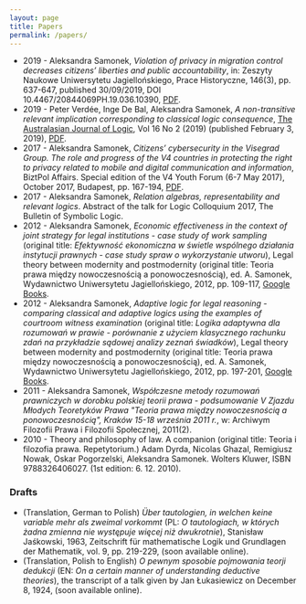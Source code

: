 ```yaml
---
layout: page
title: Papers
permalink: /papers/
---
```


- 2019 - Aleksandra Samonek, _Violation of privacy in migration control decreases citizens’ liberties and public accountability_, in: Zeszyty Naukowe Uniwersytetu Jagiellońskiego, Prace Historyczne, 146(3), pp. 637-647, published 30/09/2019, DOI 10.4467/20844069PH.19.036.10390, [PDF](http://www.ejournals.eu/Prace-Historyczne/2019/Numer-3/art/14849/).  
- 2019 - Peter Verdée, Inge De Bal, Aleksandra Samonek, _A non-transitive relevant implication corresponding to classical logic consequence_, [The Australasian Journal of Logic](https://ojs.victoria.ac.nz/ajl/index), Vol 16 No 2 (2019) (published February 3, 2019), [PDF](https://ojs.victoria.ac.nz/ajl/article/view/5273/4633).  
- 2017 - Aleksandra Samonek, _Citizens’ cybersecurity in the Visegrad Group. The role and progress of the V4 countries in protecting the right to privacy related to mobile and digital communication and information_, BiztPol Affairs. Special edition of the V4 Youth Forum (6-7 May 2017), October 2017, Budapest, pp. 167-194, [PDF](http://corvinusculture.com/wp-content/uploads/2017/10/V4-Youth-Forum-2017-Selected-Essays.pdf).  
- 2017 - Aleksandra Samonek, _Relation algebras, representability and relevant logics_. Abstract of the talk for Logic Colloquium 2017, The Bulletin of Symbolic Logic.   
- 2012 - Aleksandra Samonek, _Economic effectiveness in the context of joint strategy for legal institutions - case study of work sampling_ (original title: _Efektywność ekonomiczna w świetle wspólnego działania instytucji prawnych - case study spraw o wykorzystanie utworu_), Legal theory between modernity and postmodernity (original title: Teoria prawa między nowoczesnością a ponowoczesnością), ed. A. Samonek, Wydawnictwo Uniwersytetu Jagiellońskiego, 2012, pp. 109-117, [Google Books](https://books.google.be/books?id=3x2mCwAAQBAJ&printsec=frontcover).  
- 2012 - Aleksandra Samonek, _Adaptive logic for legal reasoning - comparing classical and adaptive logics using the examples of courtroom witness examination_ (original title: _Logika adaptywna dla rozumowań w prawie - porównanie z użyciem klasycznego rachunku zdań na przykładzie sądowej analizy zeznań świadków_), Legal theory between modernity and postmodernity (original title: Teoria prawa między nowoczesnością a ponowoczesnością), ed. A. Samonek, Wydawnictwo Uniwersytetu Jagiellońskiego, 2012, pp. 197-201, [Google Books](https://books.google.be/books?id=3x2mCwAAQBAJ&printsec=frontcover).  
- 2011 - Aleksandra Samonek, _Współczesne metody rozumowań prawniczych w dorobku polskiej teorii prawa - podsumowanie V Zjazdu Młodych Teoretyków Prawa "Teoria prawa między nowoczesnością a ponowoczesnością", Kraków 15-18 września 2011 r._, w: Archiwym Filozofii Prawa i Filozofii Społecznej, 2011(2).  
- 2010 - Theory and philosophy of law. A companion (original title: Teoria i filozofia prawa. Repetytorium.) Adam Dyrda, Nicolas Ghazal, Remigiusz Nowak, Oskar Pogorzelski, Aleksandra Samonek. Wolters Kluwer, ISBN 9788326406027. (1st edition: 6. 12. 2010).

### Drafts
- (Translation, German to Polish) _Über tautologien, in welchen keine variable mehr als zweimal vorkommt_ (PL: _O tautologiach, w których żadna zmienna nie występuje więcej niż dwukrotnie_), Stanisław Jaśkowski, 1963, Zeitschrift für mathematische Logik und Grundlagen der Mathematik, vol. 9, pp. 219-229, (soon available online).
- (Translation, Polish to English) _O pewnym sposobie pojmowania teorji dedukcji_ (EN: _On a certain manner of understanding deductive theories_), the transcript of a talk given by Jan Łukasiewicz on December 8, 1924, (soon available online).


